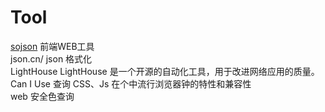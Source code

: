 # Tool

[sojson](https://www.sojson.com/)  前端WEB工具  
json.cn/ json 格式化  
LightHouse LightHouse 是一个开源的自动化工具，用于改进网络应用的质量。  
Can I Use 查询 CSS、Js 在个中流行浏览器钟的特性和兼容性  
web 安全色查询  
